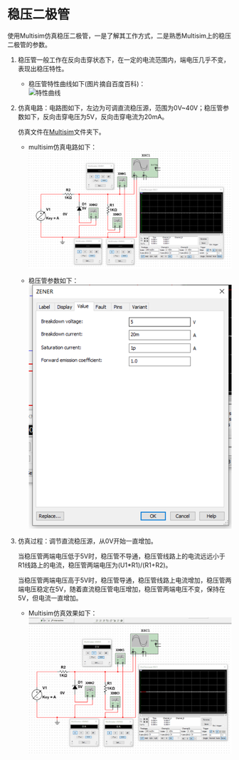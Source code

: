 # 稳压二极管

使用Multisim仿真稳压二极管，一是了解其工作方式，二是熟悉Multisim上的稳压二极管的参数。  

1. 稳压管一般工作在反向击穿状态下，在一定的电流范围内，端电压几乎不变，表现出稳压特性。  

    * 稳压管特性曲线如下(图片摘自百度百科)：  
![特性曲线](https://gss0.bdstatic.com/-4o3dSag_xI4khGkpoWK1HF6hhy/baike/c0%3Dbaike80%2C5%2C5%2C80%2C26/sign=8cc5ea4cd72a283457ab3e593adca28f/c8177f3e6709c93d9c53f4a69c3df8dcd100543a.jpg)

2. 仿真电路：电路图如下，左边为可调直流稳压源，范围为0V~40V；稳压管参数如下，反向击穿电压为5V，反向击穿电流为20mA。  

    仿真文件在[Multisim](https://github.com/nostalgia-w/always_forget/tree/master/2019/0311/Multisim)文件夹下。  

    * multisim仿真电路如下：  
![电路图](https://raw.githubusercontent.com/nostalgia-w/always_forget/master/2019/0311/img/Circuit_diagram.png)

    * 稳压管参数如下：  
![稳压管参数](https://raw.githubusercontent.com/nostalgia-w/always_forget/master/2019/0311/img/Zener_parameters.png)

3. 仿真过程：调节直流稳压源，从0V开始一直增加。  

    当稳压管两端电压低于5V时，稳压管不导通，稳压管线路上的电流远远小于R1线路上的电流，稳压管两端电压为(U1*R1)/(R1+R2)。  

    当稳压管两端电压高于5V时，稳压管导通，稳压管线路上电流增加，稳压管两端电压稳定在5V，随着直流稳压管电压增加，稳压管两端电压不变，保持在5V，但电流一直增加。  

    * Multisim仿真效果如下：  
![仿真gif](https://raw.githubusercontent.com/nostalgia-w/always_forget/master/2019/0311/img/Zener_diode_multisim.gif)